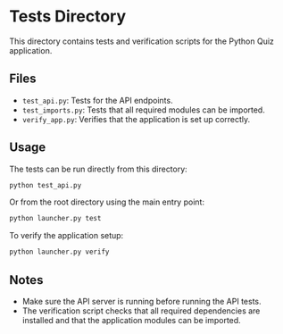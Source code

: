 # Tests Directory

This directory contains tests and verification scripts for the Python Quiz application.

## Files

- `test_api.py`: Tests for the API endpoints.
- `test_imports.py`: Tests that all required modules can be imported.
- `verify_app.py`: Verifies that the application is set up correctly.

## Usage

The tests can be run directly from this directory:

```bash
python test_api.py
```

Or from the root directory using the main entry point:

```bash
python launcher.py test
```

To verify the application setup:

```bash
python launcher.py verify
```

## Notes

- Make sure the API server is running before running the API tests.
- The verification script checks that all required dependencies are installed and that the application modules can be imported.